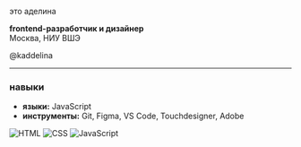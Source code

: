это аделина

**frontend-разработчик и дизайнер**  
Москва, НИУ ВШЭ

@kaddelina 

---

### навыки
- **языки:** JavaScript
- **инструменты:** Git, Figma, VS Code, Touchdesigner, Adobe 

![HTML](https://img.shields.io/badge/HTML5-E34F26?style=for-the-badge&logo=html5&logoColor=white)
![CSS](https://img.shields.io/badge/CSS3-1572B6?style=for-the-badge&logo=css3&logoColor=white)
![JavaScript](https://img.shields.io/badge/JavaScript-F7DF1E?style=for-the-badge&logo=javascript&logoColor=black)

